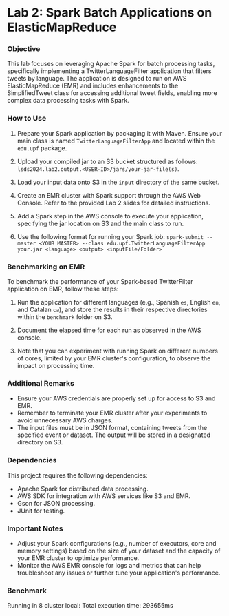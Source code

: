 # Lab 2: Spark Batch Applications on ElasticMapReduce

### Objective

This lab focuses on leveraging Apache Spark for batch processing tasks, specifically implementing a TwitterLanguageFilter application that filters tweets by language. The application is designed to run on AWS ElasticMapReduce (EMR) and includes enhancements to the SimplifiedTweet class for accessing additional tweet fields, enabling more complex data processing tasks with Spark.

### How to Use

1. Prepare your Spark application by packaging it with Maven. Ensure your main class is named `TwitterLanguageFilterApp` and located within the `edu.upf` package.

2. Upload your compiled jar to an S3 bucket structured as follows: `lsds2024.lab2.output.<USER-ID>/jars/your-jar-file(s)`.

3. Load your input data onto S3 in the `input` directory of the same bucket.

4. Create an EMR cluster with Spark support through the AWS Web Console. Refer to the provided Lab 2 slides for detailed instructions.

5. Add a Spark step in the AWS console to execute your application, specifying the jar location on S3 and the main class to run.

6. Use the following format for running your Spark job:
   `spark-submit --master <YOUR MASTER> --class edu.upf.TwitterLanguageFilterApp your.jar <language> <output> <inputFile/Folder>`

### Benchmarking on EMR

To benchmark the performance of your Spark-based TwitterFilter application on EMR, follow these steps:

1. Run the application for different languages (e.g., Spanish `es`, English `en`, and Catalan `ca`), and store the results in their respective directories within the `benchmark` folder on S3.

2. Document the elapsed time for each run as observed in the AWS console.

3. Note that you can experiment with running Spark on different numbers of cores, limited by your EMR cluster's configuration, to observe the impact on processing time.

### Additional Remarks

- Ensure your AWS credentials are properly set up for access to S3 and EMR.
- Remember to terminate your EMR cluster after your experiments to avoid unnecessary AWS charges.
- The input files must be in JSON format, containing tweets from the specified event or dataset. The output will be stored in a designated directory on S3.

### Dependencies

This project requires the following dependencies:

- Apache Spark for distributed data processing.
- AWS SDK for integration with AWS services like S3 and EMR.
- Gson for JSON processing.
- JUnit for testing.

### Important Notes

- Adjust your Spark configurations (e.g., number of executors, core and memory settings) based on the size of your dataset and the capacity of your EMR cluster to optimize performance.
- Monitor the AWS EMR console for logs and metrics that can help troubleshoot any issues or further tune your application's performance.

### Benchmark

Running in 8 cluster local: Total execution time: 293655ms
